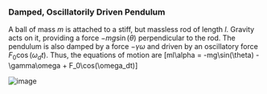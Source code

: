 ### Damped, Oscillatorily Driven Pendulum
A ball of mass $m$ is attached to a stiff, but massless rod of length $l$. Gravity acts on it, providing a force $-mg\sin(\theta)$ perpendicular to the rod. The pendulum is also damped by a force $-\gamma\omega$ and driven by an oscillatory force $F_0\cos(\omega_dt)$. Thus, the equations of motion are
\[ml\alpha = -mg\sin(\theta) - \gamma\omega + F_0\cos(\omega_dt)\]

![image](https://user-images.githubusercontent.com/59151395/217703948-e834dbdf-e037-471c-bab6-548d4f66ab6e.png)
